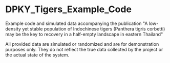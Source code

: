 # DPKY_Tigers_Example_Code
Example code and simulated data accompanying the publication "A low-density yet stable population of Indochinese tigers (Panthera tigris corbetti) may be the key to recovery in a half-empty landscape in eastern Thailand"

All provided data are simulated or randomized and are for demonstration purposes only. They do not reflect the true data collected by the project or the actual state of the system.
